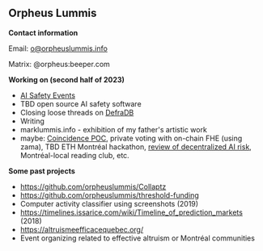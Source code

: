 ## Orpheus Lummis 

**Contact information**

Email: [o@orpheuslummis.info](mailto:orpheuslummis.info)

Matrix: @orpheus:beeper.com

**Working on (second half of 2023)**

- [AI Safety Events](https://aisafetyevents.org/)
- TBD open source AI safety software
- Closing loose threads on [DefraDB](https://github.com/sourcenetwork/defradb/)
- Writing
- marklummis.info - exhibition of my father's artistic work
- maybe: [Coincidence POC](https://github.com/orpheuslummis/coincidence), private voting with on-chain FHE (using zama), TBD ETH Montréal hackathon, [review of decentralized AI risk](https://github.com/orpheuslummis/decentralized-ai-risk-review), Montréal-local reading club, etc.


**Some past projects**
- https://github.com/orpheuslummis/Collaptz
- https://github.com/orpheuslummis/threshold-funding
- Computer activity classifier using screenshots (2019)
- https://timelines.issarice.com/wiki/Timeline_of_prediction_markets (2018)
- https://altruismeefficacequebec.org/
- Event organizing related to effective altruism or Montréal communities
